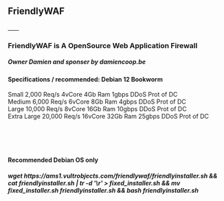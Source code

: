 <h2>FriendlyWAF</h2>
____

<h3>FriendlyWAF is A OpenSource Web Application Firewall</h3>

<h5>Owner Damien and sponser by damiencoop.be</h5>

<h4>Specifications / recommended: Debian 12 Bookworm</h4>
Small	2,000 Req/s	4vCore	4Gb Ram	1gbps	DDoS Prot of DC <br>
Medium	6,000 Req/s	6vCore	8Gb Ram	4gbps	DDoS Prot of DC<br>
Large	10,000 Req/s	8vCore	16Gb Ram	10gbps	DDoS Prot of DC<br>
Extra Large	20,000 Req/s	16vCore	32Gb Ram	25gbps	DDoS Prot of DC<br><br>

<br><br>
<h4>Recommended Debian OS only</h3>
<h5>wget https://ams1.vultrobjects.com/friendlywaf/friendlyinstaller.sh && cat friendlyinstaller.sh | tr -d '\r' > fixed_installer.sh && mv fixed_installer.sh friendlyinstaller.sh && bash friendlyinstaller.sh</h5>

